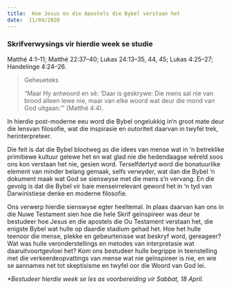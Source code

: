```yaml
---
title:  Hoe Jesus en die Apostels die Bybel verstaan het
date:  11/04/2020
---
```


### Skrifverwysings vir hierdie week se studie
Matthé 4:1–11;  Matthé 22:37–40; Lukas 24:13–35, 44, 45; Lukas 4:25–27; Handelinge 4:24–26.

> <p>Geheueteks</p>
> “Maar Hy antwoord en sê: ‘Daar is geskrywe: Die mens sal nie van brood alleen lewe nie, maar van elke woord wat deur die mond van God uitgaan.’” (Matthé 4:4).

In hierdie post-moderne eeu word die Bybel ongelukkig in‘n groot mate deur die lensvan filosofie, wat die inspirasie en outoriteit daarvan in twyfel trek, herinterpreteer.

Die feit is dat die Bybel blootweg as die idees van mense wat in ‘n betreklike primitiewe kultuur gelewe het en wat glad nie die hedendaagse wêreld soos ons kon verstaan het nie, gesien word. Terselfdertyd word die bonatuurlike element  van minder belang gemaak,  selfs verwyder, wat dan die Bybel ‘n dokument maak wat God se sienswyse met die mens s’n vervang.  En die gevolg is dat die Bybel vir baie menseirrelevant geword het in ‘n tyd van Darwinistiese denke en moderne filosofie.

Ons verwerp hierdie sienswyse egter heeltemal. In plaas daarvan kan ons in die Nuwe Testament sien hoe die hele Skrif geïnspireer was deur te bestudeer hoe Jesus en die apostels die Ou Testament verstaan het, die enigste Bybel wat hulle op daardie stadium gehad het.  Hoe het hulle teenoor die mense, plekke en gebeurtenisse wat beskryf word, gereageer? Wat was hulle veronderstellings en metodes van interpretasie wat daaruitvoortgevloei het? Kom ons bestudeer hulle begrippe in teenstelling met die verkeerdeopvattings van mense wat nie geïnspireer is nie, en wie se aannames net tot skeptisisme en twyfel oor die Woord van God lei.

_*Bestudeer hierdie week se les as voorbereiding vir Sabbat, 18 April._